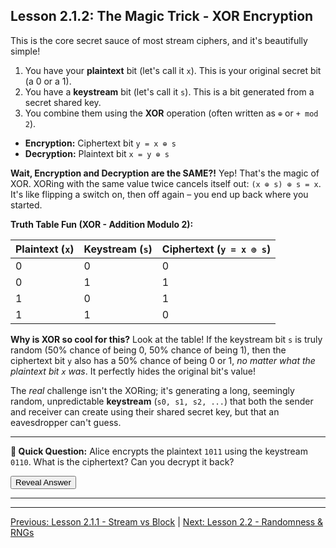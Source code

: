 ## Lesson 2.1.2: The Magic Trick - XOR Encryption

This is the core secret sauce of most stream ciphers, and it's beautifully simple!

1.  You have your **plaintext** bit (let's call it `x`). This is your original secret bit (a 0 or a 1).
2.  You have a **keystream** bit (let's call it `s`). This is a bit generated from a secret shared key.
3.  You combine them using the **XOR** operation (often written as `⊕` or `+ mod 2`).

*   **Encryption:** Ciphertext bit `y = x ⊕ s`
*   **Decryption:** Plaintext bit `x = y ⊕ s`

**Wait, Encryption and Decryption are the SAME?!**
Yep! That's the magic of XOR. XORing with the same value twice cancels itself out: `(x ⊕ s) ⊕ s = x`. It's like flipping a switch on, then off again – you end up back where you started.

**Truth Table Fun (XOR - Addition Modulo 2):**

| Plaintext (`x`) | Keystream (`s`) | Ciphertext (`y = x ⊕ s`) |
| :-------------- | :-------------- | :------------------------- |
| 0               | 0               | 0                          |
| 0               | 1               | 1                          |
| 1               | 0               | 1                          |
| 1               | 1               | 0                          |

**Why is XOR so cool for this?** Look at the table! If the keystream bit `s` is truly random (50% chance of being 0, 50% chance of being 1), then the ciphertext bit `y` also has a 50% chance of being 0 or 1, *no matter what the plaintext bit `x` was*. It perfectly hides the original bit's value!

The *real* challenge isn't the XORing; it's generating a long, seemingly random, unpredictable **keystream** (`s0, s1, s2, ...`) that both the sender and receiver can create using their shared secret key, but that an eavesdropper can't guess.

***

**🤔 Quick Question:** Alice encrypts the plaintext `1011` using the keystream `0110`. What is the ciphertext? Can you decrypt it back?

<button onclick="revealAnswer('xorAnswer', this)">Reveal Answer</button>
<span id="xorAnswer" style="display: none;">
*(Answer: Ciphertext = `1011 ⊕ 0110 = 1101`. Decryption: `1101 ⊕ 0110 = 1011`)*
</span>

***

---

[Previous: Lesson 2.1.1 - Stream vs Block](ch02_intro.html) | [Next: Lesson 2.2 - Randomness & RNGs](ch02_randomness.html)

<script src="../scripts/main.js"></script> 